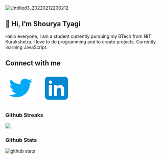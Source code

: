 
![Untitled3_20220212200212](https://user-images.githubusercontent.com/81747739/153715805-82205aeb-c85d-40b7-8605-bd16337481d4.png)

👋 Hi, I’m Shourya Tyagi
---
Hello everyone, I am a student currently pursuing my BTech from NIT Kurukshetra. I love to do programming and to create projects. Currently learning JavaScript. 

Connect with me
---
[![website](./img/icons8-twitter.svg)](https://twitter.com/ShouryaTyagi14)
&nbsp;&nbsp;
[![website](./img/icons8-linkedin.svg)](https://www.linkedin.com/in/shourya-tyagi-2b79a5194/)
&nbsp;&nbsp;

### Github Streaks
<img src="https://github-readme-streak-stats.herokuapp.com/?user=shourya-tyagi&theme=dark" width="48%">

### Github Stats
<img src="https://github-readme-stats.vercel.app/api?username=ShouryaTyagi042&show_icons=true&theme=tokyonight&count_private=true " alt="github stats" width="45%">



<!---
ShouryaTyagi042/ShouryaTyagi042 is a ✨ special ✨ repository because its `README.md` (this file) appears on your GitHub profile.
You can click the Preview link to take a look at your changes.
--->
